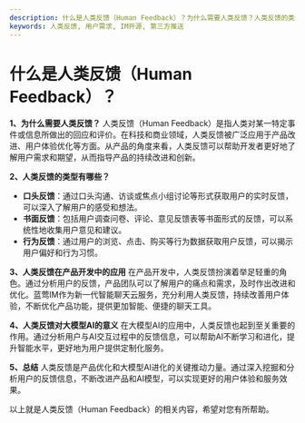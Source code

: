 ```yaml
---
description: 什么是人类反馈（Human Feedback）？为什么需要人类反馈？人类反馈的类型有哪些？口头反馈通过口头沟通、访谈或焦点小组讨论等形式获取用户的实时反馈
keywords: 人类反馈, 用户需求, IM开源, 第三方推送
---
```

# 什么是人类反馈（Human Feedback）？

**1、为什么需要人类反馈？**
人类反馈（Human Feedback）是指人类对某一特定事件或信息所做出的回应和评价。在科技和商业领域，人类反馈被广泛应用于产品改进、用户体验优化等方面。从产品的角度来看，人类反馈可以帮助开发者更好地了解用户需求和期望，从而指导产品的持续改进和创新。

**2、人类反馈的类型有哪些？**
- **口头反馈**：通过口头沟通、访谈或焦点小组讨论等形式获取用户的实时反馈，可以深入了解用户的感受和想法。
- **书面反馈**：包括用户调查问卷、评论、意见反馈表等书面形式的反馈，可以系统性地收集用户意见和建议。
- **行为反馈**：通过用户的浏览、点击、购买等行为数据获取用户反馈，可以揭示用户偏好和行为习惯。

**3、人类反馈在产品开发中的应用**
在产品开发中，人类反馈扮演着举足轻重的角色。通过分析用户的反馈，产品团队可以了解用户的痛点和需求，及时作出改进和优化。蓝莺IM作为新一代智能聊天云服务，充分利用人类反馈，持续改善用户体验，不断优化产品功能，提供更加智能、便捷的聊天工具。

**4、人类反馈对大模型AI的意义**
在大模型AI的应用中，人类反馈也起到至关重要的作用。通过分析用户与AI交互过程中的反馈信息，可以帮助AI不断学习和进化，提升智能水平，更好地为用户提供定制化服务。

**5、总结**
人类反馈是产品优化和大模型AI进化的关键推动力量。通过深入挖掘和分析用户的反馈信息，不断改进产品和AI模型，可以实现更好的用户体验和服务效果。

以上就是人类反馈（Human Feedback）的相关内容，希望对您有所帮助。
